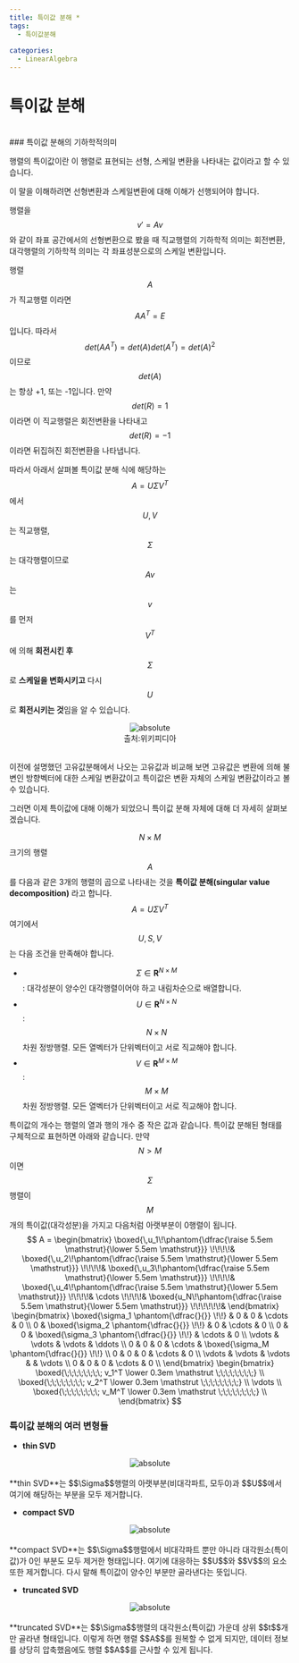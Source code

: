 ```yaml
---
title: 특이값 분해 *
tags:
  - 특이값분해
  
categories: 
  - LinearAlgebra
---
```



# 특이값 분해
<br/>
### 특이값 분해의 기하학적의미

행렬의 특이값이란 이 행렬로 표현되는 선형, 스케일 변환을 나타내는 값이라고 할 수 있습니다.

이 말을 이해하려면 선형변환과 스케일변환에 대해 이해가 선행되어야 합니다.

행렬을 $$v' = Av$$와 같이 좌표 공간에서의 선형변환으로 봤을 때 직교행렬의 기하학적 의미는 회전변환, 대각행렬의 기하학적 의미는 각 좌표성분으로의 스케일 변환입니다.

행렬 $$A$$가 직교행렬 이라면 $$AA^T=E$$입니다. 따라서 $$det(AA^T)=det(A)det(A^T)=det(A)^2$$이므로 $$det(A)$$는 항상 +1, 또는 -1입니다. 만약 $$det(R)=1$$ 이라면 이 직교행렬은 회전변환을 나타내고 $$det(R)=-1$$이라면 뒤집혀진 회전변환을 나타냅니다.

따라서 아래서 살펴볼 특이값 분해 식에 해당하는 $$A = U\Sigma V^T$$ 에서 $$U,V$$는 직교행렬, $$\Sigma$$는 대각행렬이므로 $$Av$$는 $$v$$를 먼저 $$V^T$$에 의해 **회전시킨 후** $$\Sigma$$로 **스케일을 변화시키고** 다시 $$U$$로 **회전시키는 것**임을 알 수 있습니다.

<center><img data-action="zoom" src='{{ "/assets/img/svd_decomposition01.png" | relative_url }}' alt='absolute'></center>
<center>출처:위키피디아</center>
<br/>

이전에 설명했던 고유값분해에서 나오는 고유값과 비교해 보면 고유값은 변환에 의해 불변인 방향벡터에 대한 스케일 변환값이고 특이값은 변환 자체의 스케일 변환값이라고 볼 수 있습니다.

그러면 이제 특이값에 대해 이해가 되었으니 특이값 분해 자체에 대해 더 자세히 살펴보겠습니다.

$$N \times M$$ 크기의 행렬$$A$$를 다음과 같은 3개의 행렬의 곱으로 나타내는 것을 **특이값 분해(singular value decomposition)** 라고 합니다. 
$$A = U\Sigma V^T$$ 여기에서 $$U,S,V$$ 는 다음 조건을 만족해야 합니다.

- $$\Sigma \in \mathbf{R}^{N \times M}$$: 대각성분이 양수인 대각행렬이어야 하고 내림차순으로 배열합니다.
- $$U \in \mathbf{R}^{N \times N}$$: $$N \times N$$차원 정방행렬. 모든 열벡터가 단위벡터이고 서로 직교해야 합니다.
- $$V \in \mathbf{R}^{M \times M}$$: $$M \times M$$차원 정방행렬. 모든 열벡터가 단위벡터이고 서로 직교해야 합니다.

특이값의 개수는 행렬의 열과 행의 개수 중 작은 값과 같습니다. 특이값 분해된 형태를 구체적으로 표현하면 아래와 같습니다. 만약 $$N > M$$이면 $$\Sigma$$행렬이 $$M$$개의 특이값(대각성분)을 가지고 다음처럼 아랫부분이 0행렬이 됩니다.
<br/>
$$
A =
\begin{bmatrix}
\boxed{\,u_1\!\phantom{\dfrac{\raise 5.5em \mathstrut}{\lower 5.5em \mathstrut}}} \!\!\!\!&
\boxed{\,u_2\!\phantom{\dfrac{\raise 5.5em \mathstrut}{\lower 5.5em \mathstrut}}} \!\!\!\!&
\boxed{\,u_3\!\phantom{\dfrac{\raise 5.5em \mathstrut}{\lower 5.5em \mathstrut}}} \!\!\!\!&
\boxed{\,u_4\!\phantom{\dfrac{\raise 5.5em \mathstrut}{\lower 5.5em \mathstrut}}} \!\!\!\!&
\cdots \!\!\!\!&
\boxed{u_N\!\phantom{\dfrac{\raise 5.5em \mathstrut}{\lower 5.5em \mathstrut}}} \!\!\!\!\!\!&
\end{bmatrix}
\begin{bmatrix}
\boxed{\sigma_1 \phantom{\dfrac{}{}} \!\!} & 0 & 0 & \cdots & 0 \\
0 & \boxed{\sigma_2 \phantom{\dfrac{}{}} \!\!} & 0 & \cdots & 0 \\
0 & 0 & \boxed{\sigma_3 \phantom{\dfrac{}{}} \!\!} & \cdots & 0 \\
\vdots & \vdots & \vdots & \ddots \\
0 & 0 & 0 & \cdots & \boxed{\sigma_M \phantom{\dfrac{}{}} \!\!} \\
0 & 0 & 0 & \cdots & 0 \\
\vdots & \vdots & \vdots &  & \vdots \\
0 & 0 & 0 & \cdots & 0 \\
\end{bmatrix}
\begin{bmatrix}
\boxed{\;\;\;\;\;\;\;\; v_1^T \lower 0.3em \mathstrut \;\;\;\;\;\;\;\;} \\
\boxed{\;\;\;\;\;\;\;\; v_2^T \lower 0.3em \mathstrut \;\;\;\;\;\;\;\;} \\
\vdots \\
\boxed{\;\;\;\;\;\;\;\; v_M^T \lower 0.3em \mathstrut \;\;\;\;\;\;\;\;} \\
\end{bmatrix}
$$

### 특이값 분해의 여러 변형들

- **thin SVD**
<center><img data-action="zoom" src='{{ "/assets/img/thin_svd.png" | relative_url }}' alt='absolute'></center>
<br/>
**thin SVD**는 $$\Sigma$$행렬의 아랫부분(비대각파트, 모두0)과 $$U$$에서 여기에 해당하는 부분을 모두 제거합니다.

- **compact SVD**
<center><img data-action="zoom" src='{{ "/assets/img/compact_svd.png" | relative_url }}' alt='absolute'></center>
<br/>
**compact SVD**는 $$\Sigma$$행렬에서 비대각파트 뿐만 아니라 대각원소(특이값)가 0인 부분도 모두 제거한 형태입니다. 여기에 대응하는 $$U$$와 $$V$$의 요소 또한 제거합니다. 다시 말해 특이값이 양수인 부분만 골라낸다는 뜻입니다.

- **truncated SVD**
<center><img data-action="zoom" src='{{ "/assets/img/truncated_svd.png" | relative_url }}' alt='absolute'></center>
<br/>
**truncated SVD**는 $$\Sigma$$행렬의 대각원소(특이값) 가운데 상위 $$t$$개만 골라낸 형태입니다. 이렇게 하면 행렬 $$A$$를 원복할 수 없게 되지만, 데이터 정보를 상당히 압축했음에도 행렬 $$A$$를 근사할 수 있게 됩니다.

